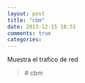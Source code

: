 ```yaml
---
layout: post
title: "cbm"
date: 2013-12-15 18:51
comments: true
categories: 
---
```

Muestra el trafico de red

>\# cbm

